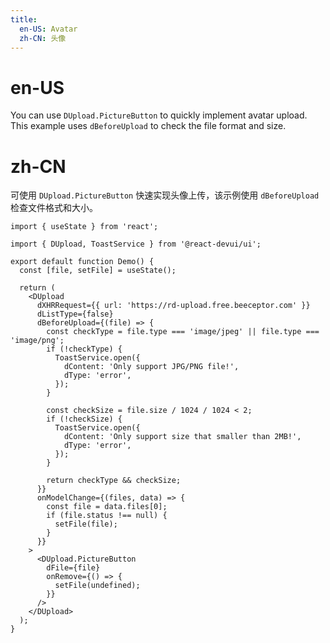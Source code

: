 ```yaml
---
title:
  en-US: Avatar
  zh-CN: 头像
---
```


# en-US

You can use `DUpload.PictureButton` to quickly implement avatar upload. This example uses `dBeforeUpload` to check the file format and size.

# zh-CN

可使用 `DUpload.PictureButton` 快速实现头像上传，该示例使用 `dBeforeUpload` 检查文件格式和大小。

```tsx
import { useState } from 'react';

import { DUpload, ToastService } from '@react-devui/ui';

export default function Demo() {
  const [file, setFile] = useState();

  return (
    <DUpload
      dXHRRequest={{ url: 'https://rd-upload.free.beeceptor.com' }}
      dListType={false}
      dBeforeUpload={(file) => {
        const checkType = file.type === 'image/jpeg' || file.type === 'image/png';
        if (!checkType) {
          ToastService.open({
            dContent: 'Only support JPG/PNG file!',
            dType: 'error',
          });
        }

        const checkSize = file.size / 1024 / 1024 < 2;
        if (!checkSize) {
          ToastService.open({
            dContent: 'Only support size that smaller than 2MB!',
            dType: 'error',
          });
        }

        return checkType && checkSize;
      }}
      onModelChange={(files, data) => {
        const file = data.files[0];
        if (file.status !== null) {
          setFile(file);
        }
      }}
    >
      <DUpload.PictureButton
        dFile={file}
        onRemove={() => {
          setFile(undefined);
        }}
      />
    </DUpload>
  );
}
```
